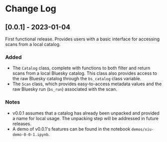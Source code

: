 # Change Log

## [0.0.1] - 2023-01-04
First functional release. Provides users with a basic interface for accessing scans from a local catalog.
### Added
- The `Catalog` class, complete with functions to both filter and return scans from a local Bluesky catalog. This class also provides access to the raw Bluesky catalog through the `bs_catalog` class variable. 
- The `Scan` class, which provides easy-to-access metadata values and the raw Bluesky run (`bs_run`) associated with the scan.
### Notes
- v0.0.1 assumes that a catalog has already been unpacked and provided a name for local usage. The unpacking step will be addressed in future releases.
- A demo of v0.0.1's features can be found in the notebook `demos/xiu-demo-0-0-1.ipynb`.
